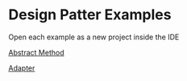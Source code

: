 # Design Patter Examples

Open each example as a new project inside the IDE

[Abstract Method](./AbstractFactory/abstract/)

[Adapter](./Adapter/adapter/)
